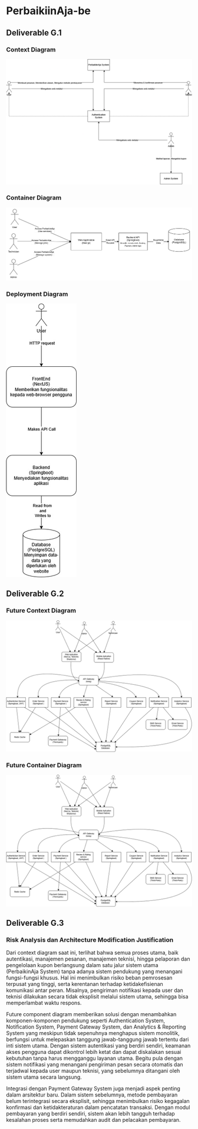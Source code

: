 # PerbaikiinAja-be

## Deliverable G.1

### Context Diagram

![Context diagram](./images/context-diagram.png)

### Container Diagram

![Container diagram](./images/container-diagram.png)

### Deployment Diagram

![Deployment diagram](./images/deployment-diagram.jpg)

## Deliverable G.2

### Future Context Diagram

![Future ontainer diagram](./images/future-container-diagram.png)

### Future Container Diagram

![Container diagram](./images/future-container-diagram.png)

## Deliverable G.3

### Risk Analysis dan Architecture Modification Justification

Dari context diagram saat ini, terlihat bahwa semua proses utama, baik autentikasi, manajemen pesanan, manajemen teknisi, hingga pelaporan dan pengelolaan kupon berlangsung dalam satu jalur sistem utama (PerbaikinAja System) tanpa adanya sistem pendukung yang menangani fungsi-fungsi khusus. Hal ini menimbulkan risiko beban pemrosesan terpusat yang tinggi, serta kerentanan terhadap ketidakefisienan komunikasi antar peran. Misalnya, pengiriman notifikasi kepada user dan teknisi dilakukan secara tidak eksplisit melalui sistem utama, sehingga bisa memperlambat waktu respons.

Future component diagram memberikan solusi dengan menambahkan komponen-komponen pendukung seperti Authentication System, Notification System, Payment Gateway System, dan Analytics & Reporting System yang meskipun tidak sepenuhnya menghapus sistem monolitik, berfungsi untuk melepaskan tanggung jawab-tanggung jawab tertentu dari inti sistem utama. Dengan sistem autentikasi yang berdiri sendiri, keamanan akses pengguna dapat dikontrol lebih ketat dan dapat diskalakan sesuai kebutuhan tanpa harus mengganggu layanan utama. Begitu pula dengan sistem notifikasi yang menangani pengiriman pesan secara otomatis dan terjadwal kepada user maupun teknisi, yang sebelumnya ditangani oleh sistem utama secara langsung.

Integrasi dengan Payment Gateway System juga menjadi aspek penting dalam arsitektur baru. Dalam sistem sebelumnya, metode pembayaran belum terintegrasi secara eksplisit, sehingga menimbulkan risiko kegagalan konfirmasi dan ketidakteraturan dalam pencatatan transaksi. Dengan modul pembayaran yang berdiri sendiri, sistem akan lebih tangguh terhadap kesalahan proses serta memudahkan audit dan pelacakan pembayaran.
